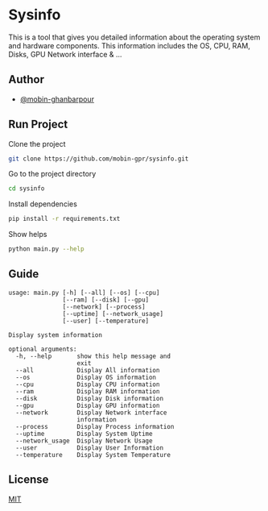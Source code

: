 # Sysinfo

This is a tool that gives you detailed information about the operating system and hardware components. This information includes the OS, CPU, RAM, Disks, GPU Network interface & ...

## Author

- [@mobin-ghanbarpour](https://github.com/mobin-gpr/)


## Run Project
Clone the project

```bash
git clone https://github.com/mobin-gpr/sysinfo.git
```

Go to the project directory

```bash
cd sysinfo
```

Install dependencies

```bash
pip install -r requirements.txt
```

Show helps

```bash
python main.py --help
```

## Guide


```text
usage: main.py [-h] [--all] [--os] [--cpu]
               [--ram] [--disk] [--gpu]
               [--network] [--process]
               [--uptime] [--network_usage]
               [--user] [--temperature]

Display system information

optional arguments:
  -h, --help       show this help message and
                   exit
  --all            Display All information
  --os             Display OS information
  --cpu            Display CPU information
  --ram            Display RAM information
  --disk           Display Disk information
  --gpu            Display GPU information
  --network        Display Network interface
                   information
  --process        Display Process information
  --uptime         Display System Uptime
  --network_usage  Display Network Usage
  --user           Display User Information
  --temperature    Display System Temperature
```

## License

[MIT](https://choosealicense.com/licenses/mit/)
